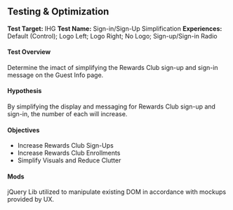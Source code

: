# <h2>Testing & Optimization</h2>
<strong>Test Target:</strong> IHG 
<strong>Test Name:</strong> Sign-in/Sign-Up Simplification
<strong>Experiences:</strong> Default (Control); Logo Left; Logo Right; No Logo; Sign-up/Sign-in Radio

<h4>Test Overview</h4>
Determine the imact of simplifying the Rewards Club sign-up and sign-in message on the Guest Info page.

<h4>Hypothesis</h4>
By simplifying the display and messaging for Rewards Club sign-up and sign-in, the number of each will increase.

<h4>Objectives</h4>
<ul>
	<li>Increase Rewards Club Sign-Ups</li>
	<li>Increase Rewards Club Enrollments</li>
	<li>Simplify Visuals and Reduce Clutter</li>
</ul>

<h4>Mods</h4>
jQuery Lib utilized to manipulate existing DOM in accordance with mockups provided by UX.

